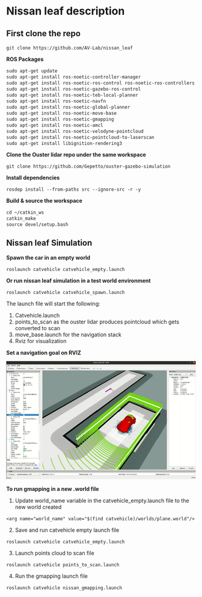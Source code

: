 # Nissan leaf description

## First clone the repo
```
git clone https://github.com/AV-Lab/nissan_leaf
```
**ROS Packages**
```
sudo apt-get update
sudo apt-get install ros-noetic-controller-manager
sudo apt-get install ros-noetic-ros-control ros-noetic-ros-controllers
sudo apt-get install ros-noetic-gazebo-ros-control
sudo apt-get install ros-noetic-teb-local-planner
sudo apt-get install ros-noetic-navfn
sudo apt-get install ros-noetic-global-planner
sudo apt-get install ros-noetic-move-base
sudo apt-get install ros-noetic-gmapping
sudo apt-get install ros-noetic-amcl
sudo apt-get install ros-noetic-velodyne-pointcloud
sudo apt-get install ros-noetic-pointcloud-to-laserscan
sudo apt-get install libignition-rendering3
```
**Clone the Ouster lidar repo under the same workspace**
```
git clone https://github.com/Gepetto/ouster-gazebo-simulation
```
**Install dependencies**
```
rosdep install --from-paths src --ignore-src -r -y
```
**Build & source the workspace**
```
cd ~/catkin_ws
catkin_make
source devel/setup.bash
```
## Nissan leaf Simulation

**Spawn the car in an empty world**
```
roslaunch catvehicle catvehicle_empty.launch
```

**Or run nissan leaf simulation in a test world environment**
```
roslaunch catvehicle catvehicle_spawn.launch
```
The launch file will start the following: 
1) Catvehicle.launch
2) points_to_scan as the ouster lidar produces pointcloud which gets converted to scan
3) move_base.launch for the navigation stack
4) Rviz for visualization 

**Set a navigation goal on RVIZ**

![](/assets/images/Set_navigation_goal.png)

**To run gmapping in a new .world file**

1) Update world_name variable in the catvehicle_empty.launch file to the new world created 
```
<arg name="world_name" value="$(find catvehicle)/worlds/plane.world"/>
```
2) Save and run catvehicle empty launch file
```
roslaunch catvehicle catvehicle_empty.launch
```
3) Launch points cloud to scan file
```
roslaunch catvehicle points_to_scan.launch
```
4) Run the gmapping launch file
```
roslaunch catvehicle nissan_gmapping.launch
```
